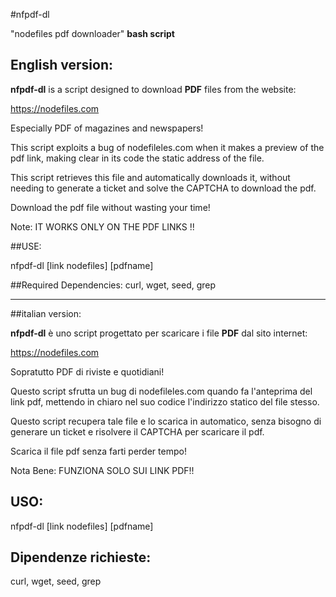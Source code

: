 #nfpdf-dl 
 
"nodefiles pdf downloader" **bash script**

## English version:

**nfpdf-dl** is a script designed to download **PDF** files from the website:

  https://nodefiles.com
 
  Especially PDF of magazines and newspapers!
 
  This script exploits a bug of nodefileles.com when it makes a preview of the pdf link, making clear in its code the static address of the file.
 
  This script retrieves this file and automatically downloads it, without needing to generate a ticket and solve the CAPTCHA to download the pdf.
 
Download the pdf file without wasting your time!
 
Note: IT WORKS ONLY ON THE PDF LINKS !!

##USE:

nfpdf-dl [link nodefiles] [pdfname]

##Required Dependencies:
curl, wget, seed, grep

---

##italian version:

**nfpdf-dl**  è uno script progettato per scaricare i file **PDF** dal sito internet:

 https://nodefiles.com
 
 Sopratutto PDF di riviste e quotidiani!
 
 Questo script sfrutta un bug di nodefileles.com quando fa l'anteprima del link pdf, mettendo in chiaro nel suo codice l'indirizzo statico del file stesso. 
 
 Questo script recupera tale file e lo scarica in automatico, senza bisogno di generare un ticket e risolvere il CAPTCHA per scaricare il pdf. 
 
Scarica il file pdf senza farti perder tempo!
 
Nota Bene: FUNZIONA SOLO SUI LINK PDF!!

## USO:

nfpdf-dl [link nodefiles] [pdfname]

## Dipendenze richieste:
curl, wget, seed, grep


 
 
